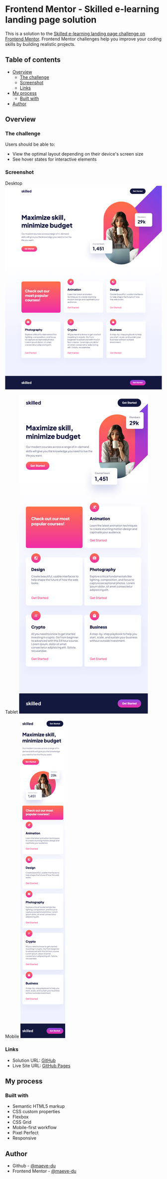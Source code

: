 # Frontend Mentor - Skilled e-learning landing page solution

This is a solution to the [Skilled e-learning landing page challenge on Frontend Mentor](https://www.frontendmentor.io/challenges/skilled-elearning-landing-page-S1ObDrZ8q). Frontend Mentor challenges help you improve your coding skills by building realistic projects.

## Table of contents

- [Overview](#overview)
  - [The challenge](#the-challenge)
  - [Screenshot](#screenshot)
  - [Links](#links)
- [My process](#my-process)
  - [Built with](#built-with)
- [Author](#author)

## Overview

### The challenge

Users should be able to:

- View the optimal layout depending on their device's screen size
- See hover states for interactive elements

### Screenshot

Desktop
![e-learning-landing-page-desktop](assets/e-learning-landing-page-desktop.png)


Tablet
![e-learning-landing-page-tablet](assets/e-learning-landing-page-tablet.png)


Mobile
![e-learning-landing-page-mobile](assets/e-learning-landing-page-mobile.png)


### Links

- Solution URL: [GitHub](https://github.com/maeve-du/skilled-elearning-landing-page-FMChallenges-02)
- Live Site URL: [GitHub Pages](https://maeve-du.github.io/skilled-elearning-landing-page-FMChallenges-02/)

## My process

### Built with

- Semantic HTML5 markup
- CSS custom properties
- Flexbox
- CSS Grid
- Mobile-first workflow
- Pixel Perfect
- Responsive

## Author

- Github - [@maeve-du](https://github.com/maeve-du)
- Frontend Mentor - [@maeve-du](https://www.frontendmentor.io/profile/maeve-du)

